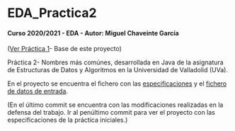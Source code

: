 # EDA_Practica2

#### Curso 2020/2021 - EDA - Autor: Miguel Chaveinte García 

([Ver Práctica 1](https://github.com/miguelchaveinte/EDA)- Base de este proyecto)

Práctica 2- Nombres más comúnes, desarrollada en Java de la asignatura de Estructuras de Datos y Algoritmos en la Universidad de Valladolid (UVa).

En el proyecto se encuentra el fichero con las [especificaciones](prac2021b_revisada.pdf) y el [fichero de datos de entrada](PracticaEda/personas_va.txt).

(En el último commit se encuentra con las modificaciones realizadas en la defensa del trabajo. Ir al penúltimo commit para ver el proyecto con las especificaciones de la práctica iniciales.)
